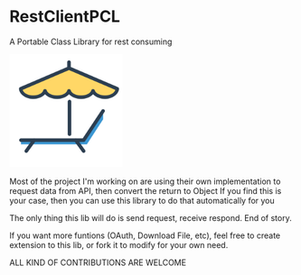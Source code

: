 # RestClientPCL
A Portable Class Library for rest consuming

<img src="https://github.com/cuoilennaocacban/RestClientPCL/raw/master/restclient%20icon.png" width="200">

Most of the project I'm working on are using their own implementation to request data from API, then convert the return to Object
If you find this is your case, then you can use this library to do that automatically for you

The only thing this lib will do is send request, receive respond. End of story.

If you want more funtions (OAuth, Download File, etc), feel free to create extension to this lib, or fork it to modify for your own need.

ALL KIND OF CONTRIBUTIONS ARE WELCOME
